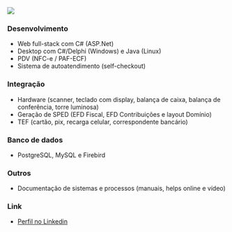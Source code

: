 <img src="http://market.com.br/files/junior/back.jpg">

### Desenvolvimento
* Web full-stack com C# (ASP.Net)
* Desktop com C#/Delphi (Windows) e Java (Linux)
* PDV (NFC-e / PAF-ECF)
* Sistema de autoatendimento (self-checkout)

### Integração
* Hardware (scanner, teclado com display, balança de caixa, balança de conferência, torre luminosa)
* Geração de SPED (EFD Fiscal, EFD Contribuições e layout Domínio)
* TEF (cartão, pix, recarga celular, correspondente bancário)

### Banco de dados
* PostgreSQL, MySQL e Firebird

### Outros
* Documentação de sistemas e processos (manuais, helps online e vídeo)

### Link
* [Perfil no Linkedin](https://www.linkedin.com/in/flaviojunior)
